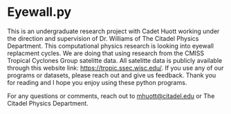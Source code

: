 # Eyewall.py
This is an undergraduate research project with Cadet Huott working under the direction and supervision of Dr. Williams of The Citadel Physics Department.  This computational physics research is looking into eyewall replacment cycles.  We are doing that using research from the CMISS Tropical Cyclones Group satelitte data.  All satelitte data is publicly available through this website link:  https://tropic.ssec.wisc.edu/.  If you use any of our programs or datasets, please reach out and give us feedback.  Thank you for reading and I hope you enjoy using these python programs.

For any questions or comments, reach out to mhuott@citadel.edu or The Citadel Physics Department.
